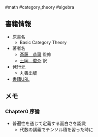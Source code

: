 #math #category_theory #algebra

## 書籍情報

- 原書名
	- Basic Category Theory
- 著者名
	- [斎藤　恭司](https://www.maruzen-publishing.co.jp/author/a140215.html) 監修  
	- [土岡　俊介](https://www.maruzen-publishing.co.jp/author/a140214.html) 訳  
- 発行元
	- 丸善出版
- [書籍URL](https://www.maruzen-publishing.co.jp/item/?book_no=295027)

## メモ

### Chapter0 序論

- 普遍性を通じて定義する面白さを認識
	- 代数の講義でテンソル積を習った時に